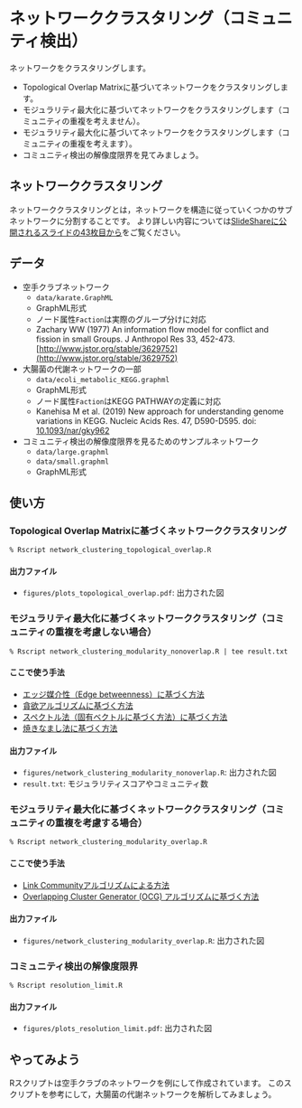 # ネットワーククラスタリング（コミュニティ検出）
ネットワークをクラスタリングします。
* Topological Overlap Matrixに基づいてネットワークをクラスタリングします。
* モジュラリティ最大化に基づいてネットワークをクラスタリングします（コミュニティの重複を考えません）。
* モジュラリティ最大化に基づいてネットワークをクラスタリングします（コミュニティの重複を考えます）。
* コミュニティ検出の解像度限界を見てみましょう。

## ネットワーククラスタリング
ネットワーククラスタリングとは，ネットワークを構造に従っていくつかのサブネットワークに分割することです。
より詳しい内容については[SlideShareに公開されるスライドの43枚目から](https://www.slideshare.net/kztakemoto/r-seminar-on-igraph)をご覧ください。

## データ
  * 空手クラブネットワーク
    * ``data/karate.GraphML``
    * GraphML形式
    * ノード属性``Faction``は実際のグループ分けに対応
    * Zachary WW (1977) An information flow model for conflict and fission in small Groups. J Anthropol Res 33, 452-473. [http://www.jstor.org/stable/3629752](http://www.jstor.org/stable/3629752)
  * 大腸菌の代謝ネットワークの一部
    * ``data/ecoli_metabolic_KEGG.graphml``
    * GraphML形式
    * ノード属性``Faction``はKEGG PATHWAYの定義に対応
    * Kanehisa M et al. (2019) New approach for understanding genome variations in KEGG. Nucleic Acids Res. 47, D590-D595. doi: [10.1093/nar/gky962](https://doi.org/10.1093/nar/gky962)
  * コミュニティ検出の解像度限界を見るためのサンプルネットワーク
    * ``data/large.graphml``
    * ``data/small.graphml``
    * GraphML形式

## 使い方
### Topological Overlap Matrixに基づくネットワーククラスタリング
```
% Rscript network_clustering_topological_overlap.R
```
#### 出力ファイル
* ``figures/plots_topological_overlap.pdf``: 出力された図

### モジュラリティ最大化に基づくネットワーククラスタリング（コミュニティの重複を考慮しない場合）
```
% Rscript network_clustering_modularity_nonoverlap.R | tee result.txt
```
#### ここで使う手法
* [エッジ媒介性（Edge betweenness）に基づく方法](http://samoa.santafe.edu/media/workingpapers/01-12-077.pdf)
* [貪欲アルゴリズムに基づく方法](https://arxiv.org/abs/cond-mat/0408187)
* [スペクトル法（固有ベクトルに基づく方法）に基づく方法](https://arxiv.org/abs/physics/0602124)
* [焼きなまし法に基づく方法](https://www.ncbi.nlm.nih.gov/pmc/articles/PMC2175124/)

#### 出力ファイル
* ``figures/network_clustering_modularity_nonoverlap.R``: 出力された図
* ``result.txt``: モジュラリティスコアやコミュニティ数

### モジュラリティ最大化に基づくネットワーククラスタリング（コミュニティの重複を考慮する場合）
```
% Rscript network_clustering_modularity_overlap.R
```
#### ここで使う手法
* [Link Communityアルゴリズムによる方法](https://arxiv.org/abs/0903.3178)
* [Overlapping Cluster Generator (OCG) アルゴリズムに基づく方法](https://www.ncbi.nlm.nih.gov/pmc/articles/PMC3244771/)

#### 出力ファイル
* ``figures/network_clustering_modularity_overlap.R``: 出力された図

### コミュニティ検出の解像度限界
```
% Rscript resolution_limit.R
```
#### 出力ファイル
* ``figures/plots_resolution_limit.pdf``: 出力された図

## やってみよう
Rスクリプトは空手クラブのネットワークを例にして作成されています。
このスクリプトを参考にして，大腸菌の代謝ネットワークを解析してみましょう。
